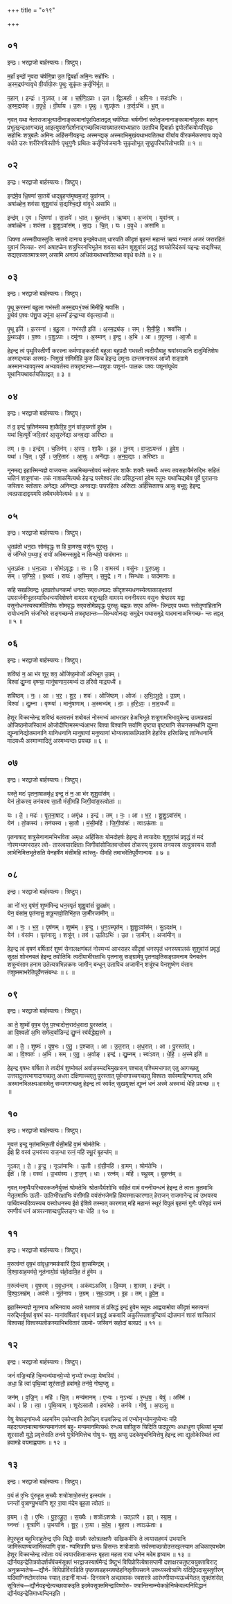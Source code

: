+++
title = "०१९"

+++


## ०१
इन्द्रः। भरद्वाजो बार्हस्पत्यः। त्रिष्टुप्।

म॒हाँ इन्द्रो॑ नृ॒वदा च॑र्षणि॒प्रा उ॒त द्वि॒बर्हा॑ अमि॒नः सहो॑भिः ।  
अ॒स्म॒द्र्य॑ग्वावृधे वी॒र्या॑यो॒रुः पृ॒थुः सुकृ॑तः क॒र्तृभि॑र्भूत् ॥

म॒हान् । इन्द्रः॑ । नृ॒ऽवत् । आ । च॒र्ष॒णि॒ऽप्राः । उ॒त । द्वि॒ऽबर्हाः॑ । अ॒मि॒नः । सहः॑ऽभिः ।  
अ॒स्म॒द्र्य॑क् । व॒वृ॒धे॒ । वी॒र्या॑य । उ॒रुः । पृ॒थुः । सुऽकृ॑तः । क॒र्तृऽभिः॑ । भू॒त् ॥

नृवत् यथा नेताराजाभूत्यादीनाङ्कामानांपूरयितातद्वत् चर्षणिप्राः चर्षणीनां स्तोतृजनानाङ्कामानांपूरकः महान् प्रभूतइन्द्रआगच्छतु आइत्युपसर्गदर्शनाद्गच्छत्वित्याख्यातस्याध्याहारः उतापिच द्विबार्हाः द्वयोर्लोकयोःपरिवृढः सहोभिः शत्रुबलैः अमिनः अहिंसनीयइन्द्रः अस्मन्द्यक् अस्मदभिमुखंयथाभवतितथा वीर्याय वीरकर्मकरणाय ववृधे वर्धते उरुः शरीरेणविस्तीर्णः पृथुगुणैः प्रथितः कर्तृभिर्यजमानैः सुकृतोभूत् सुष्ठुपरिचरितोभवति ॥ १ ॥

## ०२
इन्द्रः। भरद्वाजो बार्हस्पत्यः। त्रिष्टुप्।

इन्द्र॑मे॒व धि॒षणा॑ सा॒तये॑ धाद्बृ॒हन्त॑मृ॒ष्वम॒जरं॒ युवा॑नम् ।  
अषा॑ळ्हेन॒ शव॑सा शूशु॒वांसं॑ स॒द्यश्चि॒द्यो वा॑वृ॒धे असा॑मि ॥

इन्द्र॑म् । ए॒व । धि॒षणा॑ । सा॒तये॑ । धा॒त् । बृ॒हन्त॑म् । ऋ॒ष्वम् । अ॒जर॑म् । युवा॑नम् ।  
अषा॑ळ्हेन । शव॑सा । शू॒शु॒ऽवांस॑म् । स॒द्यः । चि॒त् । यः । व॒वृ॒धे । असा॑मि ॥

धिषणा अस्मदीयास्तुतिः सातये दानाय इन्द्रमेवधात् धारयति कीदृशं बृहन्तं महान्तं ऋष्वं गन्तारं अजरं जरारहितं युवानं नित्यत- रुणं अषाह्ळेन शत्रुभिरनभिभूतेन शवसा बलेन शूशुवांसं प्रवृद्धं श्वयतेरिदंरूपं यइन्द्रः सद्यश्चित् सद्यएवजातमात्रःसन् असामि अनल्पं अधिकंयथाभवतितथा ववृधे वर्धते ॥ २ ॥

## ०३
इन्द्रः। भरद्वाजो बार्हस्पत्यः। त्रिष्टुप्।

पृ॒थू क॒रस्ना॑ बहु॒ला गभ॑स्ती अस्म॒द्र्य१॒॑क्सं मि॑मीहि॒ श्रवां॑सि ।  
यू॒थेव॑ प॒श्वः प॑शु॒पा दमू॑ना अ॒स्माँ इ॑न्द्रा॒भ्या व॑वृत्स्वा॒जौ ॥

पृ॒थू इति॑ । क॒रस्ना॑ । ब॒हु॒ला । गभ॑स्ती॒ इति॑ । अ॒स्म॒द्र्य॑क् । सम् । मि॒मी॒हि॒ । श्रवां॑सि ।  
यू॒थाऽइ॑व । प॒श्वः । प॒शु॒ऽपाः । दमू॑नाः । अ॒स्मान् । इ॒न्द्र॒ । अ॒भि । आ । व॒वृ॒त्स्व॒ । आ॒जौ ॥

हेइन्द्र त्वं पृथूविस्तीर्णौ करस्ना कर्मणाङ्कर्तारौ बहुला बहुप्रदौ गभस्ती त्वदीयौबाहू श्रवांस्यन्नानि दातुमितिशेषः अस्मद्भ्यक अस्मद- भिमुखं संमिमीहि कुरु किंच हेइन्द्र दमूनाः दान्तमनास्त्वं आजौ सङ्ग्रामे अस्मानभ्याववृत्स्व अभ्यावर्तस्व तत्रदृष्टान्तः—पशुपाः पशूनां- पालकः पश्वः पशूनांयूथेव यूथानियथावर्तयतितद्वत् ॥ ३ ॥

## ०४
इन्द्रः। भरद्वाजो बार्हस्पत्यः। त्रिष्टुप्।

तं व॒ इन्द्रं॑ च॒तिन॑मस्य शा॒कैरि॒ह नू॒नं वा॑ज॒यन्तो॑ हुवेम ।  
यथा॑ चि॒त्पूर्वे॑ जरि॒तार॑ आ॒सुरने॑द्या अनव॒द्या अरि॑ष्टाः ॥

तम् । वः॒ । इन्द्र॑म् । च॒तिन॑म् । अ॒स्य॒ । शा॒कैः । इ॒ह । नू॒नम् । वा॒ज॒ऽयन्तः॑ । हु॒वे॒म॒ ।  
यथा॑ । चि॒त् । पूर्वे॑ । ज॒रि॒तारः॑ । आ॒सुः । अने॑द्याः । अ॒न॒व॒द्याः । अरि॑ष्टाः ॥

नूनमद्य इहास्मिन्यज्ञे वाजयन्तः अन्नमिच्छन्तोवयं स्तोतारः शाकैः शक्तैः समर्थैः अस्य तवसहायैर्मरुद्भिः सहितं चतिनं शत्रूणांचा- तकं नाशकमित्यर्थः हेइन्द्र परमेश्वरं तंवः प्रसिद्धन्त्वां हुवेम स्तुमः यथाचिद्यथैव पूर्वे पुरातनाः जरितारः स्तोतारः अनेद्याः अनिन्द्याः अनवद्याः पापरहिताः अरिष्टाः अहिंसिताश्च आसुः बभूवुः हेइन्द्र त्वत्प्रसादाद्वयमपि तथैवभवेमेत्यर्थः ॥ ४ ॥

## ०५
इन्द्रः। भरद्वाजो बार्हस्पत्यः। त्रिष्टुप्।

धृ॒तव्र॑तो धन॒दाः सोम॑वृद्धः॒ स हि वा॒मस्य॒ वसु॑नः पुरु॒क्षुः ।  
सं ज॑ग्मिरे प॒थ्या॒३॒॑ रायो॑ अस्मिन्त्समु॒द्रे न सिन्ध॑वो॒ याद॑मानाः ॥

धृ॒तऽव्र॑तः । ध॒न॒ऽदाः । सोम॑ऽवृद्धः । सः । हि । वा॒मस्य॑ । वसु॑नः । पु॒रु॒ऽक्षुः ।  
सम् । ज॒ग्मि॒रे॒ । प॒थ्याः॑ । रायः॑ । अ॒स्मि॒न् । स॒मु॒द्रे । न । सिन्ध॑वः । याद॑मानाः ॥

सहि सखल्विन्द्रः धृतव्रतोधनकर्मा धनदाः सएवधनप्रदः कीदृशस्यधनस्येत्याकाङ्क्षायां उपसर्जनीभूतस्यापिधन्स्यविशेषणे वामस्य वसुनइति वामस्य वननीयस्य वसुनः श्रेष्ठस्य यद्वा वसुनोधनस्यस्वामीतिशेषः सोमवृद्धः सएवसोमेप्रवृद्धः पुरुक्षुः बह्वन्नः सएव अस्मि- न्निन्द्रएव पथ्याः स्तोतॄणांहितानि रायोधनानि संजग्मिरे सङ्गच्छन्ते तत्रदृष्ठान्तः—सिन्धवोनद्यः समुद्रेन यथासमुद्रे यादमानाअभिगच्छ- न्तः तद्वत् ॥ ५ ॥

## ०६
इन्द्रः। भरद्वाजो बार्हस्पत्यः। त्रिष्टुप्।

शवि॑ष्ठं न॒ आ भ॑र शूर॒ शव॒ ओजि॑ष्ठ॒मोजो॑ अभिभूत उ॒ग्रम् ।  
विश्वा॑ द्यु॒म्ना वृष्ण्या॒ मानु॑षाणाम॒स्मभ्यं॑ दा हरिवो माद॒यध्यै॑ ॥

शवि॑ष्ठम् । नः॒ । आ । भ॒र॒ । शू॒र॒ । शवः॑ । ओजि॑ष्ठम् । ओजः॑ । अ॒भि॒ऽभू॒ते॒ । उ॒ग्रम् ।  
विश्वा॑ । द्यु॒म्ना । वृष्ण्या॑ । मानु॑षाणाम् । अ॒स्मभ्य॑म् । दाः॒ । ह॒रि॒ऽवः॒ । मा॒द॒यध्यै॑ ॥

हेशूर विक्रान्तेन्द्र शविष्ठं बलवत्तमं शबोबलं नोस्मभ्यं आभराहर हेअभिभूते शत्रूणामभिभावुकेन्द्र उग्रमप्रसह्यं ओजिष्ठमोजस्वितमं ओजोदीप्तिमस्मभ्यंआभर विश्वा विश्वानि सर्वाणि वृष्ट्या वृष्ट्यानि सेचनसमर्थानि द्युम्ना द्युम्नानिद्योतमानानि यानिधनानि मानुषाणां मनुष्याणां भोग्यतयाकल्पितानि हेहरिवः हरिवन्निन्द्र तानिधनानि मादयध्यै अस्मान्मादितुं अस्मभ्यन्दाः प्रयच्छ ॥ ६ ॥

## ०७
इन्द्रः। भरद्वाजो बार्हस्पत्यः। त्रिष्टुप्।

यस्ते॒ मदः॑ पृतना॒षाळमृ॑ध्र॒ इन्द्र॒ तं न॒ आ भ॑र शूशु॒वांस॑म् ।  
येन॑ तो॒कस्य॒ तन॑यस्य सा॒तौ मं॑सी॒महि॑ जिगी॒वांस॒स्त्वोताः॑ ॥

यः । ते॒ । मदः॑ । पृ॒त॒ना॒षाट् । अमृ॑ध्रः । इन्द्र॑ । तम् । नः॒ । आ । भ॒र॒ । शू॒शु॒ऽवांस॑म् ।  
येन॑ । तो॒कस्य॑ । तन॑यस्य । सा॒तौ । मं॒सी॒महि॑ । जि॒गी॒वांसः॑ । त्वाऽऊ॑ताः ॥

पृतनाषाट् शत्रुसेनानामभिभविता अमृध्रः अहिंसितः योमदोहर्षः हेइन्द्र ते त्वयादेयः शूशुवांसं प्रवृद्धं तं मदं नोस्मभ्यमभराहर त्वो- तास्त्वयारक्षिताः जिगीवांसोजितवन्तोवयं तोकस्य् पुत्रस्य तनयस्य तत्पुत्रस्यच सातौ लाभेनिमित्तभूतेसति येनहर्षेण मंसीमहि त्वांस्तु- वीमहि तमाभरेतिपूर्वेणान्वयः ॥ ७ ॥

## ०८
इन्द्रः। भरद्वाजो बार्हस्पत्यः। त्रिष्टुप्।

आ नो॑ भर॒ वृष॑णं॒ शुष्म॑मिन्द्र धन॒स्पृतं॑ शूशु॒वांसं॑ सु॒दक्ष॑म् ।  
येन॒ वंसा॑म॒ पृत॑नासु॒ शत्रू॒न्तवो॒तिभि॑रु॒त जा॒मीँरजा॑मीन् ॥

आ । नः॒ । भ॒र॒ । वृष॑णम् । शुष्म॑म् । इ॒न्द्र॒ । ध॒न॒ऽस्पृत॑म् । शू॒शु॒ऽवांस॑म् । सु॒ऽदक्ष॑म् ।  
येन॑ । वंसा॑म । पृत॑नासु । शत्रू॑न् । तव॑ । ऊ॒तिऽभिः॑ । उ॒त । जा॒मीन् । अजा॑मीन् ॥

हेइन्द्र त्वं वृषणं वर्षितारं शुष्मं सेनालक्षणंबलं नोस्मभ्यं आभराहर कीदृशं धनस्पृतं धनस्यपालकं शूशुवांसं प्रवृद्धं सुदक्षं शोभनबलं हेइन्द्र तवोतिभिः त्वदीयाभीरक्षाभिः पृतनासु सङ्ग्रामेषु पृतनाइतिसङ्ग्रामनाम येनबलेन शत्रून्वंसाम हनाम उतेत्यत्रभिन्नक्रमः जामीन् बन्धून् उतापिच अजामीन् शत्रूंश्च येनशुष्मेण वंसाम तंशुष्ममाभरेतिपूर्वेणसंबन्धः ॥ ८ ॥

## ०९
इन्द्रः। भरद्वाजो बार्हस्पत्यः। त्रिष्टुप्।

आ ते॒ शुष्मो॑ वृष॒भ ए॑तु प॒श्चादोत्त॒राद॑ध॒रादा पु॒रस्ता॑त् ।  
आ वि॒श्वतो॑ अ॒भि समे॑त्व॒र्वाङिन्द्र॑ द्यु॒म्नं स्व॑र्वद्धेह्य॒स्मे ॥

आ । ते॒ । शुष्मः॑ । वृ॒ष॒भः । ए॒तु॒ । प॒श्चात् । आ । उ॒त्त॒रात् । अ॒ध॒रात् । आ । पु॒रस्ता॑त् ।  
आ । वि॒श्वतः॑ । अ॒भि । सम् । ए॒तु॒ । अ॒र्वाङ् । इन्द्र॑ । द्यु॒म्नम् । स्वः॑ऽवत् । धे॒हि॒ । अ॒स्मे इति॑ ॥

हेइन्द्र वृषभः वर्षिता ते त्वदीयं शुष्मोबलं अर्वाङस्मदभिमुखःसन् पश्चात् पश्चिमभागात् एतु आगच्छतु उत्तरादुत्तरभागादागच्छतु अधरा दक्षिणाच्चएतु पुरस्तात् पूर्वभागाच्चगच्छतु विश्वतः सर्वस्माद्दिग्भागात् अभि अस्मानभिलक्ष्यआसमेतु सम्यगागच्छतु हेइन्द्र त्वं स्वर्वत् सुखयुक्तं द्युम्नं धनं अस्मे अस्मभ्यं धेहि प्रयच्छ ॥ ९ ॥

## १०
इन्द्रः। भरद्वाजो बार्हस्पत्यः। त्रिष्टुप्।

नृ॒वत्त॑ इन्द्र॒ नृत॑माभिरू॒ती वं॑सी॒महि॑ वा॒मं श्रोम॑तेभिः ।  
ईक्षे॒ हि वस्व॑ उ॒भय॑स्य राज॒न्धा रत्नं॒ महि॑ स्थू॒रं बृ॒हन्त॑म् ॥

नृ॒ऽवत् । ते॒ । इ॒न्द्र॒ । नृऽत॑माभिः । ऊ॒ती । वं॒सी॒महि॑ । वा॒मम् । श्रोम॑तेभिः ।  
ईक्षे॑ । हि । वस्वः॑ । उ॒भय॑स्य । रा॒ज॒न् । धाः । रत्न॑म् । महि॑ । स्थू॒रम् । बृ॒हन्त॑म् ॥

नृवत् मनुष्यैःपरिचारकजनैर्युक्तं श्रोमतेभिः श्रोतव्यैर्यशोभिः सहितं वामं वननीयन्धनं हेइन्द्र ते त्वत्तः न्रुतमाभिः नेतृतमाभिः ऊती- ऊतिभीरक्षाभिः वंसीमहि वयंसंभजेमहि हियस्मात्कारणात् हेराजन् राजमानेन्द्र त्वं उभयस्य पार्थिवस्यदिव्यस्यच वस्वोधनस्य ईक्षे ईशिषे तस्मात् कारणात् महि महान्तं स्थूरं विपुलं बृहन्तं गुणैः परिवृढं रत्नं रमणीयं धनं अत्ररत्नशब्दःपुल्लिङ्गः धाः धेहि ॥ १० ॥

## ११
इन्द्रः। भरद्वाजो बार्हस्पत्यः। त्रिष्टुप्।

म॒रुत्व॑न्तं वृष॒भं वा॑वृधा॒नमक॑वारिं दि॒व्यं शा॒समिन्द्र॑म् ।  
वि॒श्वा॒साह॒मव॑से॒ नूत॑नायो॒ग्रं स॑हो॒दामि॒ह तं हु॑वेम ॥

म॒रुत्व॑न्तम् । वृ॒ष॒भम् । व॒वृ॒धा॒नम् । अक॑वऽअरिम् । दि॒व्यम् । शा॒सम् । इन्द्र॑म् ।  
वि॒श्व॒ऽसह॑म् । अव॑से । नूत॑नाय । उ॒ग्रम् । स॒हः॒ऽदाम् । इ॒ह । तम् । हु॒वे॒म॒ ॥

इहास्मिन्यज्ञे नूतनाय अभिनवाय अवसे रक्षणाय तं प्रसिद्धं इन्द्रं हुवेम स्तुमः आह्वयामोवा कीदृशं मरुत्वन्तं मरुद्भिर्युक्तं वृषभं का- मानांवर्षितारं ववृधानं प्रवृद्धं अकवारिं अकुत्सितशत्रुन्दिव्यं द्योतमानं शासं शासितारं विश्वसहं विश्वस्यलोकस्याभिभवितारं उग्रमो- जस्विनं सहोदां बलप्रदं ॥ ११ ॥

## १२
इन्द्रः। भरद्वाजो बार्हस्पत्यः। त्रिष्टुप्।

जनं॑ वज्रि॒न्महि॑ चि॒न्मन्य॑मानमे॒भ्यो नृभ्यो॑ रन्धया॒ येष्वस्मि॑ ।  
अधा॒ हि त्वा॑ पृथि॒व्यां शूर॑सातौ॒ हवा॑महे॒ तन॑ये॒ गोष्व॒प्सु ॥

जन॑म् । व॒ज्रि॒न् । महि॑ । चि॒त् । मन्य॑मानम् । ए॒भ्यः । नृऽभ्यः॑ । र॒न्ध॒य॒ । येषु॑ । अस्मि॑ ।  
अध॑ । हि । त्वा॒ । पृ॒थि॒व्याम् । शूर॑ऽसातौ । हवा॑महे । तन॑ये । गोषु॑ । अ॒प्ऽसु ॥

येषु येषान्नृणांमध्ये अहमस्मि एकोभवामि हेवज्रिन् वज्रवन्निन्द्र त्वं एभ्योनृभ्योमनुष्येभ्यः महि महदत्यन्तमात्मानंमन्यमानंजनं बहु- मन्यमानमित्यर्थः रन्धय वशीकुरु चिदिति पादपूरणः अधाधुना पृथिव्यां भूम्यां शूरसातौ युद्धे प्रवृत्तेसति तनये पुत्रेनिमित्तेच गोषु प- शुषु अप्सु उदकेषुचनिमित्तेषु हेइन्द्र त्वा द्युलोकेस्थितं त्वां हवामहे वयमाह्वयामः ॥ १२ ॥

## १३
इन्द्रः। भरद्वाजो बार्हस्पत्यः। त्रिष्टुप्।

व॒यं त॑ ए॒भिः पु॑रुहूत स॒ख्यैः शत्रोः॑शत्रो॒रुत्त॑र॒ इत्स्या॑म ।  
घ्नन्तो॑ वृ॒त्राण्यु॒भया॑नि शूर रा॒या म॑देम बृह॒ता त्वोताः॑ ॥

व॒यम् । ते॒ । ए॒भिः । पु॒रु॒ऽहू॒त॒ । स॒ख्यैः । शत्रोः॑ऽशत्रोः । उत्ऽत॑रे । इत् । स्या॒म॒ ।  
घ्नन्तः॑ । वृ॒त्राणि॑ । उ॒भया॑नि । शू॒र॒ । रा॒या । म॒दे॒म॒ । बृ॒ह॒ता । त्वाऽऊ॑ताः ॥

हेपुरुहूत बहुभिराहूतेन्द्र एभिः सिद्धैः सख्यैः स्तोत्रलक्षणैः सखिकर्मभिः ते त्वयासहवयं उभयानि जामिरूपाण्यजामिरूपाणि वृत्रा- ण्यमित्राणि घ्रन्तः हिसन्तः शत्रोःशत्रोः सर्वस्माच्छत्रोउत्तरइत्स्याम अधिकाएवभवेम हेशूर विक्रान्तेन्द्र त्वोताः वयं त्वयारक्षिताःसन्तः बृहता महता राया धनेन मदेम हृष्याम ॥ १३ ॥द्यौर्नयइन्द्रेतित्रयोदर्शर्चंपंचमंसूक्तं भरद्वाजस्यार्षमैन्द्रं त्रैष्टुभं विपिप्रोरित्येषासप्तमी दशाक्षरचतुष्टययुक्ताविराट् अनुक्रम्यतेच—द्यौर्न- विपिप्रोर्विराडिति पृष्ठ्यषडहस्यषष्ठेहनितृतीयसवने उक्थ्यस्तोत्राणि यदिद्विपदासुस्तुवीरन् यदिवाग्निष्टोमसंस्थः स्यात् तदानीं माध्यं- दिनसवने अच्छावाकः स्वशस्त्रे आरंभणीयाभ्यऊर्ध्वमेतत् सूक्तंशंसेत् सूत्रितंच—द्यौर्नयइन्द्रेत्यच्छावाकइति इदमेवसूक्तमिन्द्राविष्णोरु- क्त्रान्तिनाम्न्येकाहेनिष्केवल्यनिविद्धानं द्यौर्नयइन्द्रेतिमाध्यन्दिनइति ।